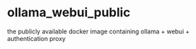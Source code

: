 # ollama_webui_public
the publicly available docker image containing ollama + webui + authentication proxy
